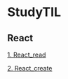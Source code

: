 # StudyTIL

## React
[1. React_read](React/React_Read.md)

[2. React_create](React/React_Create.md)
